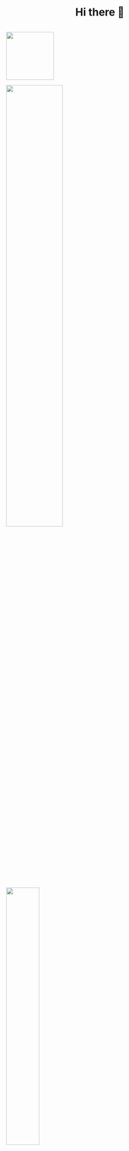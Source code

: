 <h1 class="bigText" align="center">Hi there 👋</h1>

<br>

<img width="128px" src="https://komarev.com/ghpvc/?username=zanz1n&color=blue">

<p class="images">
    <img width="55%" class="score" src="https://github-readme-stats.vercel.app/api?username=zanz1n&show_icons=true&theme=dracula">
    <span>⠀</span>
    <img width="42%" class="langs"
        src="https://github-readme-stats.vercel.app/api/top-langs/?username=zanz1n&layout=compact&theme=dracula">
</p>
